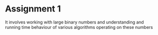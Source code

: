 # Assignment 1
It involves working with large binary numbers and understanding and running time behaviour of various algorithms operating on these numbers
